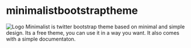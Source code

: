# minimalistbootstraptheme 
![Logo](http://i.imgur.com/kp9jzQX.jpg)
Minimalist is twitter bootstrap theme based on minimal and simple design. Its a free theme, you can use it in a way you want. It also comes with a simple documentaton.
